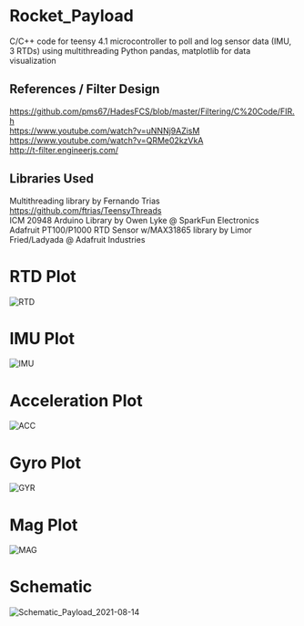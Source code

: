 # Rocket_Payload
C/C++ code for teensy 4.1 microcontroller to poll and log sensor data (IMU, 3 RTDs) using multithreading 
Python pandas, matplotlib for data visualization 

## References / Filter Design  
https://github.com/pms67/HadesFCS/blob/master/Filtering/C%20Code/FIR.h  
https://www.youtube.com/watch?v=uNNNj9AZisM  
https://www.youtube.com/watch?v=QRMe02kzVkA  
http://t-filter.engineerjs.com/  

## Libraries Used 
Multithreading library by Fernando Trias https://github.com/ftrias/TeensyThreads  
ICM 20948 Arduino Library by Owen Lyke @ SparkFun Electronics  
Adafruit PT100/P1000 RTD Sensor w/MAX31865 library by Limor Fried/Ladyada @ Adafruit Industries  

# RTD Plot 
![RTD](https://user-images.githubusercontent.com/33404359/129466876-585bf53b-315d-4299-883d-0c9c754bc83a.JPG)

# IMU Plot
![IMU](https://user-images.githubusercontent.com/33404359/129467033-4e8aa38c-db83-4ecd-926f-7d3d571b0804.jpg)

# Acceleration Plot 
![ACC](https://user-images.githubusercontent.com/33404359/129467042-5e4564a6-8920-44d4-bbf5-e866baaaad65.JPG)

# Gyro Plot 
![GYR](https://user-images.githubusercontent.com/33404359/129467062-f5bd9b1b-12a0-4f54-b63e-1ebc8cd224ec.jpg)

# Mag Plot
![MAG](https://user-images.githubusercontent.com/33404359/129467082-6518a433-2a82-4ee8-b767-40426fbdc436.jpg)

# Schematic 
![Schematic_Payload_2021-08-14](https://user-images.githubusercontent.com/33404359/129466893-313b346b-e958-4478-bb6f-6e1c83d26b1c.png)


